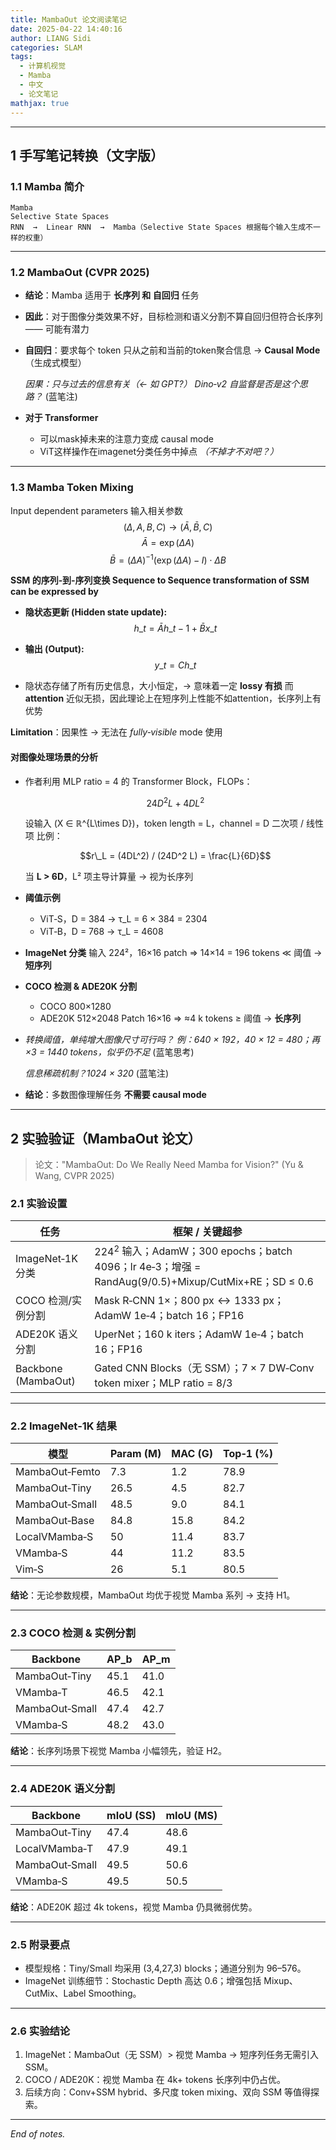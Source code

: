 ```yaml
---
title: MambaOut 论文阅读笔记
date: 2025-04-22 14:40:16
author: LIANG Sidi
categories: SLAM
tags:
  - 计算机视觉
  - Mamba
  - 中文
  - 论文笔记
mathjax: true
---
```

---

## 1 手写笔记转换（文字版）

### 1.1 Mamba 简介
```
Mamba
Selective State Spaces
RNN  →  Linear RNN  →  Mamba（Selective State Spaces 根据每个输入生成不一样的权重）
```
---

### 1.2 MambaOut (CVPR 2025)
- **结论**：Mamba 适用于 **长序列 和 自回归** 任务

- **因此**：对于图像分类效果不好，目标检测和语义分割不算自回归但符合长序列 —— 可能有潜力

- **自回归**：要求每个 token 只从之前和当前的token聚合信息 → **Causal Mode**
  （生成式模型）

  *因果：只与过去的信息有关（← 如 GPT?）
  Dino‑v2 自监督是否是这个思路？* (蓝笔注)

- **对于 Transformer**
  - 可以mask掉未来的注意力变成 causal mode
  - ViT这样操作在imagenet分类任务中掉点 *（不掉才不对吧？）*

---

### 1.3 Mamba Token Mixing

Input dependent parameters 输入相关参数
$$(Δ, A, B, C) \rightarrow (\bar{A}, \bar{B}, C)$$
$$\bar{A} = \exp(\Delta A)$$
$$\bar{B} = (\Delta A)^{-1} (\exp(\Delta A) - I) \cdot \Delta B$$


**SSM 的序列‑到‑序列变换 Sequence to Sequence transformation of SSM can be expressed by**
*   **隐状态更新 (Hidden state update):**
    $$h\_t = \bar{A} h\_{t-1} + \bar{B} x\_t$$

*   **输出 (Output):**
    $$y\_t = C h\_t$$

- 隐状态存储了所有历史信息，大小恒定，-> 意味着一定 **lossy 有损**
  而 **attention** 近似无损，因此理论上在短序列上性能不如attention，长序列上有优势

**Limitation**：因果性 → 无法在 *fully‑visible* mode 使用

#### 对图像处理场景的分析
- 作者利用 MLP ratio = 4 的 Transformer Block，FLOPs：

  $$24D^2 L  +  4DL^2$$

  设输入 \(X ∈ ℝ^{L\times D}\)，token length = L，channel = D
  二次项 / 线性项 比例：

  $$r\_L = (4DL^2) / (24D^2 L) = \frac{L}{6D}$$

  当 **L > 6D**，L² 项主导计算量 → 视为长序列

- **阈值示例**
  - ViT‑S，D = 384 → τ_L = 6 × 384 = 2304
  - ViT‑B，D = 768 → τ_L = 4608

- **ImageNet 分类**
  输入 224²，16×16 patch ⇒ 14×14 = 196 tokens ≪ 阈值 → **短序列**

- **COCO 检测 & ADE20K 分割**
  - COCO 800×1280
  - ADE20K 512×2048
  Patch 16×16 ⇒ ≈4 k tokens ≥ 阈值 → **长序列**

- *转换阈值，单纯增大图像尺寸可行吗？
  例：640 × 192，40 × 12 = 480；再 ×3 = 1440 tokens，似乎仍不足* (蓝笔思考)

  *信息稀疏机制？1024 × 320* (蓝笔注)

- **结论**：多数图像理解任务 **不需要 causal mode**

---

## 2 实验验证（MambaOut 论文）

> 论文："MambaOut: Do We Really Need Mamba for Vision?" (Yu & Wang, CVPR 2025)

### 2.1 实验设置

| 任务 | 框架 / 关键超参 |
|------|----------------|
| ImageNet‑1K 分类 | $224^2$ 输入；AdamW；300 epochs；batch 4096；lr 4e‑3；增强 = RandAug(9/0.5)+Mixup/CutMix+RE；SD $\le$ 0.6 |
| COCO 检测/实例分割 | Mask R‑CNN 1×；$800 \text{ px} \leftrightarrow 1333 \text{ px}$；AdamW 1e‑4；batch 16；FP16 |
| ADE20K 语义分割 | UperNet；160 k iters；AdamW 1e‑4；batch 16；FP16 |
| Backbone (MambaOut) | Gated CNN Blocks（无 SSM）；$7 \times 7$ DW‑Conv token mixer；MLP ratio = 8/3 |

---

### 2.2 ImageNet‑1K 结果

| 模型 | Param (M) | MAC (G) | Top‑1 (%) |
|------|-----------|----------|-----------|
| MambaOut‑Femto | 7.3 | 1.2 | 78.9 |
| MambaOut‑Tiny | 26.5 | 4.5 | 82.7 |
| MambaOut‑Small | 48.5 | 9.0 | 84.1 |
| MambaOut‑Base | 84.8 | 15.8 | 84.2 |
| LocalVMamba‑S | 50 | 11.4 | 83.7 |
| VMamba‑S | 44 | 11.2 | 83.5 |
| Vim‑S | 26 | 5.1 | 80.5 |

**结论**：无论参数规模，MambaOut 均优于视觉 Mamba 系列 → 支持 H1。

---

### 2.3 COCO 检测 & 实例分割

| Backbone | AP_b | AP_m |
|----------|------|------|
| MambaOut‑Tiny | 45.1 | 41.0 |
| VMamba‑T | 46.5 | 42.1 |
| MambaOut‑Small | 47.4 | 42.7 |
| VMamba‑S | 48.2 | 43.0 |

**结论**：长序列场景下视觉 Mamba 小幅领先，验证 H2。

---

### 2.4 ADE20K 语义分割

| Backbone | mIoU (SS) | mIoU (MS) |
|----------|-----------|-----------|
| MambaOut‑Tiny | 47.4 | 48.6 |
| LocalVMamba‑T | 47.9 | 49.1 |
| MambaOut‑Small | 49.5 | 50.6 |
| VMamba‑S | 49.5 | 50.5 |

**结论**：ADE20K 超过 4k tokens，视觉 Mamba 仍具微弱优势。

---

### 2.5 附录要点

- 模型规格：Tiny/Small 均采用 (3,4,27,3) blocks；通道分别为 96–576。
- ImageNet 训练细节：Stochastic Depth 高达 0.6；增强包括 Mixup、CutMix、Label Smoothing。

---

### 2.6 实验结论

1. ImageNet：MambaOut（无 SSM）> 视觉 Mamba → 短序列任务无需引入 SSM。
2. COCO / ADE20K：视觉 Mamba 在 4k+ tokens 长序列中仍占优。
3. 后续方向：Conv+SSM hybrid、多尺度 token mixing、双向 SSM 等值得探索。

---

*End of notes.*

